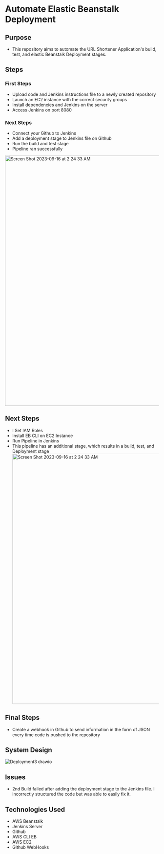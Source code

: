 # Automate Elastic Beanstalk Deployment

## Purpose
* This repository aims to automate the URL Shortener Application's build, test, and elastic Beanstalk Deployment stages.

## Steps

### First Steps
* Upload code and Jenkins instructions file to a newly created repository
* Launch an EC2 instance with the correct security groups
* Install dependencies and Jenkins on the server
* Access Jenkins on port 8080
  

### Next Steps
* Connect your Github to Jenkins
* Add a deployment stage to Jenkins file on Github
* Run the build and test stage
* Pipeline ran successfully
<img width="819" alt="Screen Shot 2023-09-16 at 2 24 33 AM" src="https://github.com/DarrielleEvans/AutomateEBDeployment/assets/89504317/aa67058e-8074-42ab-9cd1-99de951ab897">

## Next Steps
* I Set IAM Roles
* Install EB CLI on EC2 Instance
* Run Pipeline in Jenkins
* This pipeline has an additional stage, which results in a build, test, and Deployment stage
  <img width="819" alt="Screen Shot 2023-09-16 at 2 24 33 AM" src="https://github.com/DarrielleEvans/AutomateEBDeployment/assets/89504317/3ee2988f-3c48-48f0-9abf-8e64cbf45770">

## Final Steps
* Create a webhook in Github to send information in the form of JSON every time code is pushed to the repository

## System Design
![Deployment3 drawio](https://github.com/DarrielleEvans/AutomateEBDeployment/assets/89504317/d1cbb979-3e7d-4aaf-943b-878fe7ee661e)

## Issues
* 2nd Build failed after adding the deployment stage to the Jenkins file. I incorrectly structured the code but was able to easily fix it.





## Technologies Used
* AWS Beanstalk
* Jenkins Server
* Github
* AWS CLI EB
* AWS EC2
* Github WebHooks
